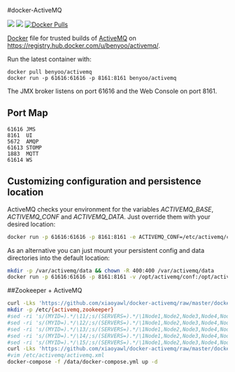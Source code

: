 #docker-ActiveMQ

[![](https://images.microbadger.com/badges/image/benyoo/activemq.svg)](https://microbadger.com/images/benyoo/activemq "Get your own image badge on microbadger.com") [![](https://images.microbadger.com/badges/version/benyoo/activemq.svg)](https://microbadger.com/images/benyoo/activemq "Get your own version badge on microbadger.com") [![Docker Pulls](https://img.shields.io/docker/pulls/benyoo/activemq.svg?maxAge=2592000)](https://hub.docker.com/r/benyoo/activemq/) 

[Docker](https://www.docker.io/) file for trusted builds of [ActiveMQ](http://activemq.apache.org/) on https://registry.hub.docker.com/u/benyoo/activemq/.

Run the latest container with:

    docker pull benyoo/activemq
    docker run -p 61616:61616 -p 8161:8161 benyoo/activemq

The JMX broker listens on port 61616 and the Web Console on port 8161.


Port Map
--------

    61616 JMS
    8161  UI
    5672  AMQP
    61613 STOMP
    1883  MQTT
    61614 WS


Customizing configuration and persistence location
--------------------------------------------------

ActiveMQ checks your environment for the variables *ACTIVEMQ_BASE*, *ACTIVEMQ_CONF* and *ACTIVEMQ_DATA*.
Just override them with your desired location:
```bash
docker run -p 61616:61616 -p 8161:8161 -e ACTIVEMQ_CONF=/etc/activemq/conf -e ACTIVEMQ_DATA=var/lib/activemq/data benyoor/activemq
```

As an alternative you can just mount your persistent config and data directories into the default location:
```bash
mkdir -p /var/activemq/data && chown -R 400:400 /var/activemq/data
docker run -p 61616:61616 -p 8161:8161 -v /opt/activemq/conf:/opt/activemq/conf -v /var/activemq/data:/var/activemq/data benyoo/activemq
```

##Zookeeper + ActiveMQ

```bash
curl -Lks 'https://github.com/xiaoyawl/docker-activemq/raw/master/docker-compose-zk-mq.yml' > /data/docker-compose.yml
mkdir -p /etc/{activemq,zookeeper}
#sed -ri 's/(MYID=).*/\11/;s/(SERVERS=).*/\1Node1,Node2,Node3,Node4,Node5/' /data/docker-compose.yml #Node1 setting
#sed -ri 's/(MYID=).*/\12/;s/(SERVERS=).*/\1Node1,Node2,Node3,Node4,Node5/' /data/docker-compose.yml #Node2 setting
#sed -ri 's/(MYID=).*/\13/;s/(SERVERS=).*/\1Node1,Node2,Node3,Node4,Node5/' /data/docker-compose.yml #Node3 setting
#sed -ri 's/(MYID=).*/\14/;s/(SERVERS=).*/\1Node1,Node2,Node3,Node4,Node5/' /data/docker-compose.yml #Node4 setting
#sed -ri 's/(MYID=).*/\15/;s/(SERVERS=).*/\1Node1,Node2,Node3,Node4,Node5/' /data/docker-compose.yml #Node5 setting
curl -Lks 'https://github.com/xiaoyawl/docker-activemq/raw/master/docker-compose-zk-mq.yml' > /etc/activemq/activemq.xml
#vim /etc/activemq/activemq.xml
docker-compose -f /data/docker-compose.yml up -d
```

